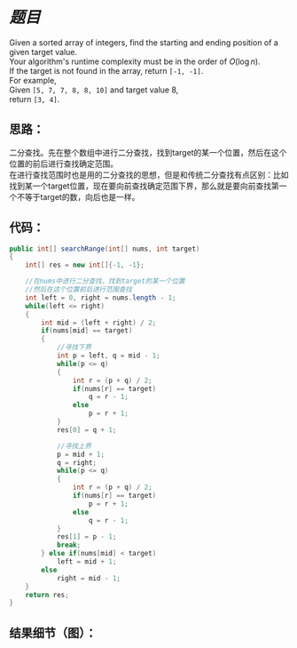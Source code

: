 # *题目*
Given a sorted array of integers, find the starting and ending position of a given target value.    
Your algorithm's runtime complexity must be in the order of $O(\log n)$.    
If the target is not found in the array, return `[-1, -1]`.  
For example,  
Given `[5, 7, 7, 8, 8, 10]` and target value 8,  
return `[3, 4]`.  
## 思路：
二分查找。先在整个数组中进行二分查找，找到target的某一个位置，然后在这个位置的前后进行查找确定范围。  
在进行查找范围时也是用的二分查找的思想，但是和传统二分查找有点区别：比如找到某一个target位置，现在要向前查找确定范围下界，那么就是要向前查找第一个不等于target的数，向后也是一样。
## 代码：
```java
public int[] searchRange(int[] nums, int target)
{
    int[] res = new int[]{-1, -1};

    //在nums中进行二分查找，找到target的某一个位置
    //然后在这个位置前后进行范围查找
    int left = 0, right = nums.length - 1;
    while(left <= right)
    {
        int mid = (left + right) / 2;
        if(nums[mid] == target)
        {
            //寻找下界
            int p = left, q = mid - 1;
            while(p <= q)
            {
                int r = (p + q) / 2;
                if(nums[r] == target)
                    q = r - 1;
                else
                    p = r + 1;
            }
            res[0] = q + 1;

            //寻找上界
            p = mid + 1;
            q = right;
            while(p <= q)
            {
                int r = (p + q) / 2;
                if(nums[r] == target)
                    p = r + 1;
                else
                    q = r - 1;
            }
            res[1] = p - 1;
            break;
        } else if(nums[mid] < target)
            left = mid + 1;
        else
            right = mid - 1;
    }
    return res;
}
```
## 结果细节（图）：




